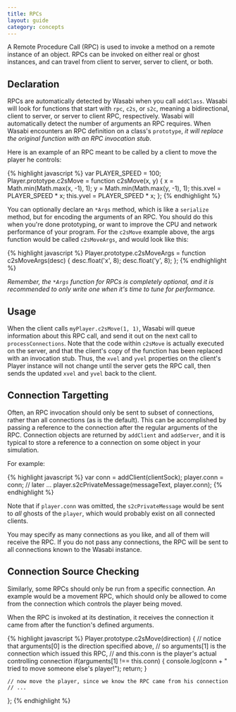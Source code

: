 ```yaml
---
title: RPCs
layout: guide
category: concepts
---
```


A Remote Procedure Call (RPC) is used to invoke a method on a remote instance of an object. RPCs can be invoked on either real or ghost instances, and can travel from client to server, server to client, or both.

Declaration
---
RPCs are automatically detected by Wasabi when you call `addClass`. Wasabi will look for functions that start with `rpc`, `c2s`, or `s2c`, meaning a bidirectional, client to server, or server to client RPC, respectively. Wasabi will automatically detect the number of arguments an RPC requires. When Wasabi encounters an RPC definition on a class's `prototype`, *it will replace the original function with an RPC invocation stub*.

Here is an example of an RPC meant to be called by a client to move the player he controls:

{% highlight javascript %}
var PLAYER_SPEED = 100;
Player.prototype.c2sMove = function c2sMove(x, y) {
    x = Math.min(Math.max(x, -1), 1);
    y = Math.min(Math.max(y, -1), 1);
    this.xvel = PLAYER_SPEED * x;
    this.yvel = PLAYER_SPEED * x;
};
{% endhighlight %}

You can optionally declare an `*Args` method, which is like a `serialize` method, but for encoding the arguments of an RPC. You should do this when you're done prototyping, or want to improve the CPU and network performance of your program. For the `c2sMove` example above, the args function would be called `c2sMoveArgs`, and would look like this:

{% highlight javascript %}
Player.prototype.c2sMoveArgs = function c2sMoveArgs(desc) {
    desc.float('x', 8);
    desc.float('y', 8);
};
{% endhighlight %}

*Remember, the `*Args` function for RPCs is completely optional, and it is recommended to only write one when it's time to tune for performance.*

Usage
---
When the client calls `myPlayer.c2sMove(1, 1)`, Wasabi will queue information about this RPC call, and send it out on the next call to `processConnections`. Note that the code within `c2sMove` is actually executed on the server, and that the client's copy of the function has been replaced with an invocation stub. Thus, the `xvel` and `yvel` properties on the client's Player instance will not change until the server gets the RPC call, then sends the updated `xvel` and `yvel` back to the client.

Connection Targetting
---
Often, an RPC invocation should only be sent to subset of connections, rather than all connections (as is the default). This can be accomplished by passing a reference to the connection after the regular arguments of the RPC. Connection objects are returned by `addClient` and `addServer`, and it is typical to store a reference to a connection on some object in your simulation.

For example:

{% highlight javascript %}
var conn = addClient(clientSock);
player.conn = conn;
// later ...
player.s2cPrivateMessage(messageText, player.conn);
{% endhighlight %}

Note that if `player.conn` was omitted, the `s2cPrivateMessage` would be sent to *all* ghosts of the `player`, which would probably exist on all connected clients.

You may specify as many connections as you like, and all of them will receive the RPC. If you do not pass any connections, the RPC will be sent to all connections known to the Wasabi instance.

Connection Source Checking
---
Similarly, some RPCs should only be run from a specific connection. An example would be a movement RPC, which should only be allowed to come from the connection which controls the player being moved.

When the RPC is invoked at its destination, it receives the connection it came from after the function's defined arguments.

{% highlight javascript %}
Player.prototype.c2sMove(direction) {
    // notice that arguments[0] is the direction specified above,
    // so arguments[1] is the connection which issued this RPC,
    // and this.conn is the player's actual controlling connection
    if(arguments[1] !== this.conn) {
        console.log(conn + " tried to move someone else's player!");
        return;
    }

    // now move the player, since we know the RPC came from his connection
    // ...
};
{% endhighlight %}